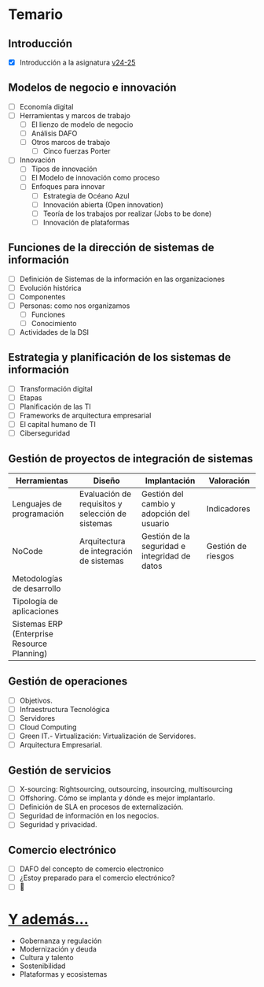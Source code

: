 # Temario

## Introducción

- [x] Introducción a la asignatura [v24-25](https://github.com/mmasias/24-25-DSI/blob/main/temario/00-introduccionDSI.md)

## Modelos de negocio e innovación

- [ ] Economía digital
- [ ] Herramientas y marcos de trabajo
  - [ ] El lienzo de modelo de negocio
  - [ ] Análisis DAFO
  - [ ] Otros marcos de trabajo
    - [ ] Cinco fuerzas Porter
- [ ] Innovación
  - [ ] Tipos de innovación
  - [ ] El Modelo de innovación como proceso
  - [ ] Enfoques para innovar
    - [ ] Estrategia de Océano Azul
    - [ ] Innovación abierta (Open innovation)
    - [ ] Teoría de los trabajos por realizar (Jobs to be done)
    - [ ] Innovación de plataformas

## Funciones de la dirección de sistemas de información

- [ ] Definición de Sistemas de la información en las organizaciones
- [ ] Evolución histórica
- [ ] Componentes
- [ ] Personas: como nos organizamos
  - [ ] Funciones
  - [ ] Conocimiento
- [ ] Actividades de la DSI

## Estrategia y planificación de los sistemas de información

- [ ] Transformación digital
- [ ] Etapas
- [ ] Planificación de las TI
- [ ] Frameworks de arquitectura empresarial
- [ ] El capital humano de TI
- [ ] Ciberseguridad

## Gestión de proyectos de integración de sistemas

|Herramientas|Diseño|Implantación|Valoración|
|-|-|-|-|
|Lenguajes de programación|Evaluación de requisitos y selección de sistemas|Gestión del cambio y adopción del usuario|Indicadores|
|NoCode|Arquitectura de integración de sistemas|Gestión de la seguridad e integridad de datos|Gestión de riesgos|
|Metodologías de desarrollo|
|Tipología de aplicaciones|
|Sistemas ERP (Enterprise Resource Planning)|

## Gestión de operaciones

- [ ] Objetivos.
- [ ] Infraestructura Tecnológica
- [ ] Servidores
- [ ] Cloud Computing
- [ ] Green IT.- Virtualización: Virtualización de Servidores.
- [ ] Arquitectura Empresarial.

## Gestión de servicios

- [ ] X-sourcing: Rightsourcing, outsourcing, insourcing, multisourcing
- [ ] Offshoring. Cómo se implanta y dónde es mejor implantarlo.
- [ ] Definición de SLA en procesos de externalización.
- [ ] Seguridad de información en los negocios.
- [ ] Seguridad y privacidad.

## Comercio electrónico

- [ ] DAFO del concepto de comercio electronico
- [ ] ¿Estoy preparado para el comercio electrónico?
- [ ] 🤔

# [Y además...](/documentos/refactoring/temasPropuestosCompleto.md)

- Gobernanza y regulación
- Modernización y deuda
- Cultura y talento
- Sostenibilidad
- Plataformas y ecosistemas
